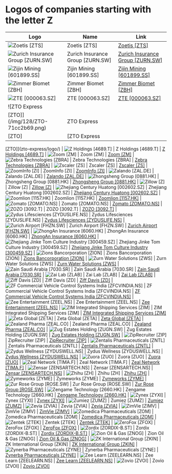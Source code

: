 # Logos of companies starting with the letter Z

| Logo | Name  | Link |
| ---- | ----  | ---- |
| ![Zoetis [ZTS]](/img/128/ZTS-905178e9.png) | Zoetis [ZTS] | [Zoetis [ZTS]](zoetis/logo/)
| ![Zurich Insurance Group [ZURN.SW]](/img/128/ZURN.SW-83a11b47.png) | Zurich Insurance Group [ZURN.SW] | [Zurich Insurance Group [ZURN.SW]](zurich-insurance-group/logo/)
| ![Zijin Mining [601899.SS]](/img/128/601899.SS-18337e88.png) | Zijin Mining [601899.SS] | [Zijin Mining [601899.SS]](zijin-mining/logo/)
| ![Zimmer Biomet [ZBH]](/img/128/ZBH-9aaa033a.png) | Zimmer Biomet [ZBH] | [Zimmer Biomet [ZBH]](zimmer-biomet/logo/)
| ![ZTE [000063.SZ]](/img/128/000063.SZ-0a482b35.png) | ZTE [000063.SZ] | [ZTE [000063.SZ]](zte/logo/)
| ![ZTO Express
 [ZTO]](/img/128/ZTO-71cc2b69.png) | ZTO Express
 [ZTO] | [ZTO Express
 [ZTO]](zto-express/logo/)
| ![Z Holdings
 [4689.T]](/img/128/4689.T-d506faed.png) | Z Holdings
 [4689.T] | [Z Holdings
 [4689.T]](z-holdings/logo/)
| ![Zoom [ZM]](/img/128/ZM-ee80a620.png) | Zoom [ZM] | [Zoom [ZM]](zoom/logo/)
| ![Zebra Technologies [ZBRA]](/img/128/ZBRA-ea33e21a.png) | Zebra Technologies [ZBRA] | [Zebra Technologies [ZBRA]](zebra-technologies/logo/)
| ![Zscaler [ZS]](/img/128/ZS-8825ce73.png) | Zscaler [ZS] | [Zscaler [ZS]](zscaler/logo/)
| ![ZoomInfo [ZI]](/img/128/ZI-5fadb2b7.png) | ZoomInfo [ZI] | [ZoomInfo [ZI]](zoominfo/logo/)
| ![Zalando [ZAL.DE]](/img/128/ZAL.DE-e433c2e7.png) | Zalando [ZAL.DE] | [Zalando [ZAL.DE]](zalando/logo/)
| ![Zhongsheng Group
 [0881.HK]](/img/128/0881.HK-19739e08.png) | Zhongsheng Group
 [0881.HK] | [Zhongsheng Group
 [0881.HK]](zhongsheng-group/logo/)
| ![Zillow [Z]](/img/128/Z-e8d5b2e0.png) | Zillow [Z] | [Zillow [Z]](zillow/logo/)
| ![Zhejiang Century Huatong [002602.SZ]](/img/128/002602.SZ-5794500f.png) | Zhejiang Century Huatong [002602.SZ] | [Zhejiang Century Huatong [002602.SZ]](zhejiang-century-huatong/logo/)
| ![Zoomlion [1157.HK]](/img/128/1157.HK-10ebd235.png) | Zoomlion [1157.HK] | [Zoomlion [1157.HK]](zoomlion/logo/)
| ![Zomato [ZOMATO.NS]](/img/128/ZOMATO.NS-edcec514.png) | Zomato [ZOMATO.NS] | [Zomato [ZOMATO.NS]](zomato/logo/)
| ![ZOZO [3092.T]](/img/128/3092.T-3f4629ed.png) | ZOZO [3092.T] | [ZOZO [3092.T]](zozo/logo/)
| ![Zydus Lifesciences [ZYDUSLIFE.NS]](/img/128/ZYDUSLIFE.NS-685687a2.png) | Zydus Lifesciences [ZYDUSLIFE.NS] | [Zydus Lifesciences [ZYDUSLIFE.NS]](zydus-lifesciences/logo/)
| ![Zurich Airport [FHZN.SW]](/img/128/FHZN.SW-bef087b6.png) | Zurich Airport [FHZN.SW] | [Zurich Airport [FHZN.SW]](zurich-airport/logo/)
| ![ZhongAn Insurance  [6060.HK]](/img/128/6060.HK-8136a974.png) | ZhongAn Insurance  [6060.HK] | [ZhongAn Insurance  [6060.HK]](zhongan-insurance/logo/)
| ![Zhejiang Jinke Tom Culture Industry [300459.SZ]](/img/128/300459.SZ-5ed8f1d5.png) | Zhejiang Jinke Tom Culture Industry [300459.SZ] | [Zhejiang Jinke Tom Culture Industry [300459.SZ]](zhejiang-jinke-tom-culture-industry/logo/)
| ![Zions Bancorporation
 [ZION]](/img/128/ZION-b48793a5.png) | Zions Bancorporation
 [ZION] | [Zions Bancorporation
 [ZION]](zions/logo/)
| ![Zurn Water Solutions [ZWS]](/img/128/ZWS-9e44ebbc.png) | Zurn Water Solutions [ZWS] | [Zurn Water Solutions [ZWS]](zurn-water-solutions/logo/)
| ![Zain Saudi Arabia
 [7030.SR]](/img/128/7030.SR-eaa33a21.png) | Zain Saudi Arabia
 [7030.SR] | [Zain Saudi Arabia
 [7030.SR]](zain-saudi-arabia/logo/)
| ![Zai Lab [ZLAB]](/img/128/ZLAB-f786aaa9.png) | Zai Lab [ZLAB] | [Zai Lab [ZLAB]](zai-lab/logo/)
| ![Ziff Davis [ZD]](/img/128/ZD-4db5a269.png) | Ziff Davis [ZD] | [Ziff Davis [ZD]](ziff-davis/logo/)
| ![ZF Commercial Vehicle Control Systems India [ZFCVINDIA.NS]](/img/128/ZFCVINDIA.NS-8f8ac679.png) | ZF Commercial Vehicle Control Systems India [ZFCVINDIA.NS] | [ZF Commercial Vehicle Control Systems India [ZFCVINDIA.NS]](zf-commercial-vehicle-control-systems-india/logo/)
| ![Zee Entertainment [ZEEL.NS]](/img/128/ZEEL.NS-ae83075d.png) | Zee Entertainment [ZEEL.NS] | [Zee Entertainment [ZEEL.NS]](zee-entertainment/logo/)
| ![ZIM Integrated Shipping Services [ZIM]](/img/128/ZIM-a8b01ce5.png) | ZIM Integrated Shipping Services [ZIM] | [ZIM Integrated Shipping Services [ZIM]](zim/logo/)
| ![Zeta Global [ZETA]](/img/128/ZETA-a77f0ed8.png) | Zeta Global [ZETA] | [Zeta Global [ZETA]](zeta-global/logo/)
| ![Zealand Pharma [ZEAL.CO]](/img/128/ZEAL.CO-75b45458.png) | Zealand Pharma [ZEAL.CO] | [Zealand Pharma [ZEAL.CO]](zealand-pharma/logo/)
| ![Zug Estates Holding [ZUGN.SW]](/img/128/ZUGN.SW-9fa579b1.png) | Zug Estates Holding [ZUGN.SW] | [Zug Estates Holding [ZUGN.SW]](zug-estates-holding/logo/)
| ![ZipRecruiter [ZIP]](/img/128/ZIP-914fb231.png) | ZipRecruiter [ZIP] | [ZipRecruiter [ZIP]](ziprecruiter/logo/)
| ![Zentalis Pharmaceuticals [ZNTL]](/img/128/ZNTL-8ae41d99.png) | Zentalis Pharmaceuticals [ZNTL] | [Zentalis Pharmaceuticals [ZNTL]](zentalis-pharmaceuticals/logo/)
| ![Zydus Wellness
 [ZYDUSWELL.NS]](/img/128/ZYDUSWELL.NS-a194f4cb.png) | Zydus Wellness
 [ZYDUSWELL.NS] | [Zydus Wellness
 [ZYDUSWELL.NS]](zydus-wellness/logo/)
| ![Zuora [ZUO]](/img/128/ZUO-b36eb3ef.png) | Zuora [ZUO] | [Zuora [ZUO]](zuora/logo/)
| ![Zeal Network
 [TIMA.F]](/img/128/TIMA.F-414ef6fe.png) | Zeal Network
 [TIMA.F] | [Zeal Network
 [TIMA.F]](zeal-network/logo/)
| ![Zensar [ZENSARTECH.NS]](/img/128/ZENSARTECH.NS-1ed35b3e.png) | Zensar [ZENSARTECH.NS] | [Zensar [ZENSARTECH.NS]](zensar/logo/)
| ![Zhihu [ZH]](/img/128/ZH-a071bede.png) | Zhihu [ZH] | [Zhihu [ZH]](zhihu/logo/)
| ![Zymeworks [ZYME]](/img/128/ZYME-220fe2b7.png) | Zymeworks [ZYME] | [Zymeworks [ZYME]](zymeworks/logo/)
| ![Zur Rose Group [ROSE.SW]](/img/128/ROSE.SW-13ab223b.png) | Zur Rose Group [ROSE.SW] | [Zur Rose Group [ROSE.SW]](zur-rose-group/logo/)
| ![Zengame Technology [2660.HK]](/img/128/2660.HK-de5f43f9.png) | Zengame Technology [2660.HK] | [Zengame Technology [2660.HK]](zengame-technology/logo/)
| ![Zynex [ZYXI]](/img/128/ZYXI-bf14f49f.png) | Zynex [ZYXI] | [Zynex [ZYXI]](zynex/logo/)
| ![Zumiez [ZUMZ]](/img/128/ZUMZ-fb181c89.png) | Zumiez [ZUMZ] | [Zumiez [ZUMZ]](zumiez/logo/)
| ![Zevia [ZVIA]](/img/128/ZVIA-f2dc97a3.png) | Zevia [ZVIA] | [Zevia [ZVIA]](zevia/logo/)
| ![ZimVie [ZIMV]](/img/128/ZIMV-ea9196f8.png) | ZimVie [ZIMV] | [ZimVie [ZIMV]](zimvie/logo/)
| ![Zomedica Pharmaceuticals [ZOM]](/img/128/ZOM-2b22b56e.png) | Zomedica Pharmaceuticals [ZOM] | [Zomedica Pharmaceuticals [ZOM]](zomedica-pharmaceuticals/logo/)
| ![Zentek [ZTEK]](/img/128/ZTEK-f916e3f4.png) | Zentek [ZTEK] | [Zentek [ZTEK]](zentek/logo/)
| ![ZeroFox [ZFOX]](/img/128/ZFOX-0ee56388.png) | ZeroFox [ZFOX] | [ZeroFox [ZFOX]](zerofox/logo/)
| ![Zordix [ZORDIX-B.ST]](/img/128/ZORDIX-B.ST-d2267b64.png) | Zordix [ZORDIX-B.ST] | [Zordix [ZORDIX-B.ST]](zordix/logo/)
| ![Zion Oil & Gas [ZNOG]](/img/128/ZNOG-14ae36e8.png) | Zion Oil & Gas [ZNOG] | [Zion Oil & Gas [ZNOG]](zion-oil/logo/)
| ![ZK International Group [ZKIN]](/img/128/ZKIN-0e8f8d95.png) | ZK International Group [ZKIN] | [ZK International Group [ZKIN]](zk-international-group/logo/)
| ![Zynerba Pharmaceuticals
 [ZYNE]](/img/128/ZYNE-886eb98f.png) | Zynerba Pharmaceuticals
 [ZYNE] | [Zynerba Pharmaceuticals
 [ZYNE]](zynerba-pharmaceuticals/logo/)
| ![Zee Learn
 [ZEELEARN.NS]](/img/128/ZEELEARN.NS-b32eb02a.png) | Zee Learn
 [ZEELEARN.NS] | [Zee Learn
 [ZEELEARN.NS]](zee-learn/logo/)
| ![Zovio [ZVOI]](/img/128/ZVOI-44deb4a8.png) | Zovio [ZVOI] | [Zovio [ZVOI]](zovio/logo/)
